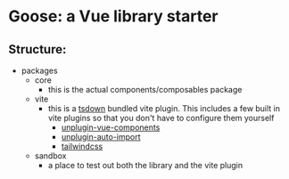 # Goose: a Vue library starter

## Structure:

- packages
  - core
    - this is the actual components/composables package
  - vite
    - this is a [tsdown](https://tsdown.dev/) bundled vite plugin. This includes a few built in vite plugins so that you don't have to configure them yourself
      - [unplugin-vue-components](https://github.com/unplugin/unplugin-vue-components)
      - [unplugin-auto-import](https://github.com/unplugin/unplugin-auto-import)
      - [tailwindcss](https://tailwindcss.com/)
  - sandbox
    - a place to test out both the library and the vite plugin
